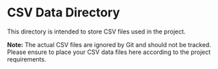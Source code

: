 # CSV Data Directory

This directory is intended to store CSV files used in the project.

**Note:** The actual CSV files are ignored by Git and should not be tracked. Please ensure to place your CSV data files here according to the project requirements.
